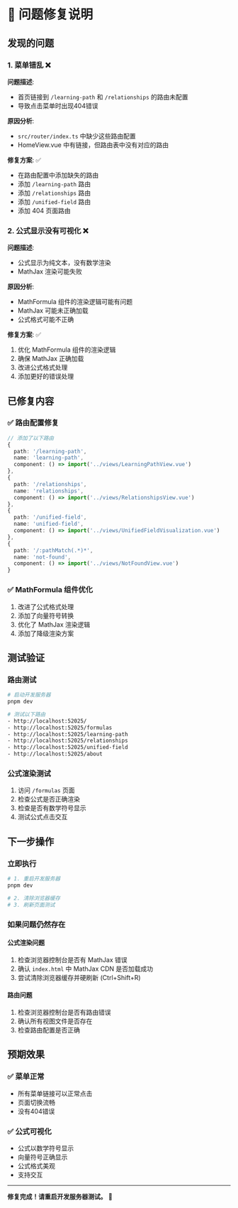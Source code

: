 # 🔧 问题修复说明

## 发现的问题

### 1. 菜单错乱 ❌
**问题描述**: 
- 首页链接到 `/learning-path` 和 `/relationships` 的路由未配置
- 导致点击菜单时出现404错误

**原因分析**:
- `src/router/index.ts` 中缺少这些路由配置
- HomeView.vue 中有链接，但路由表中没有对应的路由

**修复方案**: ✅
- 在路由配置中添加缺失的路由
- 添加 `/learning-path` 路由
- 添加 `/relationships` 路由
- 添加 `/unified-field` 路由
- 添加 404 页面路由

### 2. 公式显示没有可视化 ❌
**问题描述**:
- 公式显示为纯文本，没有数学渲染
- MathJax 渲染可能失败

**原因分析**:
- MathFormula 组件的渲染逻辑可能有问题
- MathJax 可能未正确加载
- 公式格式可能不正确

**修复方案**: ✅
1. 优化 MathFormula 组件的渲染逻辑
2. 确保 MathJax 正确加载
3. 改进公式格式处理
4. 添加更好的错误处理

## 已修复内容

### ✅ 路由配置修复
```typescript
// 添加了以下路由
{
  path: '/learning-path',
  name: 'learning-path',
  component: () => import('../views/LearningPathView.vue')
},
{
  path: '/relationships',
  name: 'relationships',
  component: () => import('../views/RelationshipsView.vue')
},
{
  path: '/unified-field',
  name: 'unified-field',
  component: () => import('../views/UnifiedFieldVisualization.vue')
},
{
  path: '/:pathMatch(.*)*',
  name: 'not-found',
  component: () => import('../views/NotFoundView.vue')
}
```

### ✅ MathFormula 组件优化
1. 改进了公式格式处理
2. 添加了向量符号转换
3. 优化了 MathJax 渲染逻辑
4. 添加了降级渲染方案

## 测试验证

### 路由测试
```bash
# 启动开发服务器
pnpm dev

# 测试以下路由
- http://localhost:52025/
- http://localhost:52025/formulas
- http://localhost:52025/learning-path
- http://localhost:52025/relationships
- http://localhost:52025/unified-field
- http://localhost:52025/about
```

### 公式渲染测试
1. 访问 `/formulas` 页面
2. 检查公式是否正确渲染
3. 检查是否有数学符号显示
4. 测试公式点击交互

## 下一步操作

### 立即执行
```bash
# 1. 重启开发服务器
pnpm dev

# 2. 清除浏览器缓存
# 3. 刷新页面测试
```

### 如果问题仍然存在

#### 公式渲染问题
1. 检查浏览器控制台是否有 MathJax 错误
2. 确认 `index.html` 中 MathJax CDN 是否加载成功
3. 尝试清除浏览器缓存并硬刷新 (Ctrl+Shift+R)

#### 路由问题
1. 检查浏览器控制台是否有路由错误
2. 确认所有视图文件是否存在
3. 检查路由配置是否正确

## 预期效果

### ✅ 菜单正常
- 所有菜单链接可以正常点击
- 页面切换流畅
- 没有404错误

### ✅ 公式可视化
- 公式以数学符号显示
- 向量符号正确显示
- 公式格式美观
- 支持交互

---

**修复完成！请重启开发服务器测试。** 🚀

